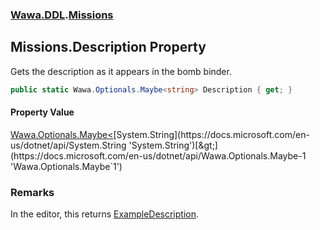### [Wawa.DDL](Wawa.DDL.md 'Wawa.DDL').[Missions](Missions.md 'Wawa.DDL.Missions')

## Missions.Description Property

Gets the description as it appears in the bomb binder.

```csharp
public static Wawa.Optionals.Maybe<string> Description { get; }
```

#### Property Value
[Wawa.Optionals.Maybe&lt;](https://docs.microsoft.com/en-us/dotnet/api/Wawa.Optionals.Maybe-1 'Wawa.Optionals.Maybe`1')[System.String](https://docs.microsoft.com/en-us/dotnet/api/System.String 'System.String')[&gt;](https://docs.microsoft.com/en-us/dotnet/api/Wawa.Optionals.Maybe-1 'Wawa.Optionals.Maybe`1')

### Remarks
  
In the editor, this returns [ExampleDescription](ExampleDescription.md 'Wawa.DDL.Missions.ExampleDescription').